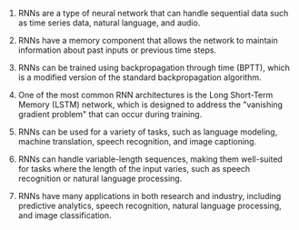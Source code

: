 1. RNNs are a type of neural network that can handle sequential data such as time series data, natural language, and audio.

2. RNNs have a memory component that allows the network to maintain information about past inputs or previous time steps.

3. RNNs can be trained using backpropagation through time (BPTT), which is a modified version of the standard backpropagation algorithm.

4. One of the most common RNN architectures is the Long Short-Term Memory (LSTM) network, which is designed to address the "vanishing gradient problem" that can occur during training.

5. RNNs can be used for a variety of tasks, such as language modeling, machine translation, speech recognition, and image captioning.

6. RNNs can handle variable-length sequences, making them well-suited for tasks where the length of the input varies, such as speech recognition or natural language processing.

7. RNNs have many applications in both research and industry, including predictive analytics, speech recognition, natural language processing, and image classification.